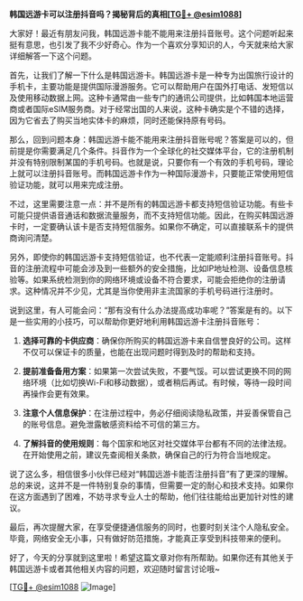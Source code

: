 **韩国远游卡可以注册抖音吗？揭秘背后的真相[[TG💪+ @esim1088](https://t.me/s/esim1088)]**

大家好！最近有朋友问我，韩国远游卡能不能用来注册抖音账号。这个问题听起来挺有意思，也引发了我不少好奇心。作为一个喜欢分享知识的人，今天就来给大家详细解答一下这个问题。

首先，让我们了解一下什么是韩国远游卡。韩国远游卡是一种专为出国旅行设计的手机卡，主要功能是提供国际漫游服务。它可以帮助用户在国外打电话、发短信以及使用移动数据上网。这种卡通常由一些专门的通讯公司提供，比如韩国本地运营商或者国际eSIM服务商。对于经常出国的人来说，这种卡确实是个不错的选择，因为它省去了购买当地实体卡的麻烦，同时还能保持原有号码。

那么，回到问题本身：韩国远游卡能不能用来注册抖音账号呢？答案是可以的，但前提是你需要满足几个条件。抖音作为一个全球化的社交媒体平台，它的注册机制并没有特别限制某国的手机号码。也就是说，只要你有一个有效的手机号码，理论上就可以注册抖音账号。而韩国远游卡作为一种国际漫游卡，只要能正常使用短信验证功能，就可以用来完成注册。

不过，这里需要注意一点：并不是所有的韩国远游卡都支持短信验证功能。有些卡可能只提供语音通话和数据流量服务，而不支持短信功能。因此，在购买韩国远游卡时，一定要确认该卡是否支持短信服务。如果你不确定，可以直接联系卡的提供商询问清楚。

另外，即使你的韩国远游卡支持短信验证，也不代表一定能顺利注册抖音账号。抖音的注册流程中可能会涉及到一些额外的安全措施，比如IP地址检测、设备信息核验等。如果系统检测到你的网络环境或设备不符合要求，可能会拒绝你的注册请求。这种情况并不少见，尤其是当你使用非主流国家的手机号码进行注册时。

说到这里，有人可能会问：“那有没有什么办法提高成功率呢？”答案是有的。以下是一些实用的小技巧，可以帮助你更好地利用韩国远游卡注册抖音账号：

1. **选择可靠的卡供应商**：确保你所购买的韩国远游卡来自信誉良好的公司。这样不仅可以保证卡的质量，也能在出现问题时得到及时的帮助和支持。
   
2. **提前准备备用方案**：如果第一次尝试失败，不要气馁。可以尝试更换不同的网络环境（比如切换Wi-Fi和移动数据），或者稍后再试。有时候，等待一段时间再操作会更有效果。

3. **注意个人信息保护**：在注册过程中，务必仔细阅读隐私政策，并妥善保管自己的账号信息。避免泄露敏感资料给不可信的第三方。

4. **了解抖音的使用规则**：每个国家和地区对社交媒体平台都有不同的法律法规。在开始使用之前，建议先查阅相关条款，确保自己的行为符合当地规定。

说了这么多，相信很多小伙伴已经对“韩国远游卡能否注册抖音”有了更深的理解。总的来说，这并不是一件特别复杂的事情，但需要一定的耐心和技术支持。如果你在这方面遇到了困难，不妨寻求专业人士的帮助，他们往往能给出更加针对性的建议。

最后，再次提醒大家，在享受便捷通信服务的同时，也要时刻关注个人隐私安全。毕竟，网络安全无小事，只有做好防范措施，才能真正享受到科技带来的便利。

好了，今天的分享就到这里啦！希望这篇文章对你有所帮助。如果你还有其他关于韩国远游卡或者其他相关内容的问题，欢迎随时留言讨论哦~

[[TG💪+ @esim1088](https://t.me/s/esim1088) ![Image](https://i.postimg.cc/4NQfJmqS/Snipaste-2025-05-13-00-14-12.png)]